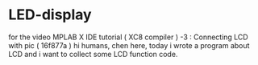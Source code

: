 # LED-display
for  the video MPLAB X IDE tutorial ( XC8 compiler ) -3 : Connecting LCD with pic ( 16f877a )
hi humans,
chen here, today i wrote a program about LCD and i want to collect some LCD function code.
